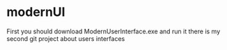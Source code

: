 # modernUI
First you should download ModernUserInterface.exe and run it
there is my second git project about users interfaces
